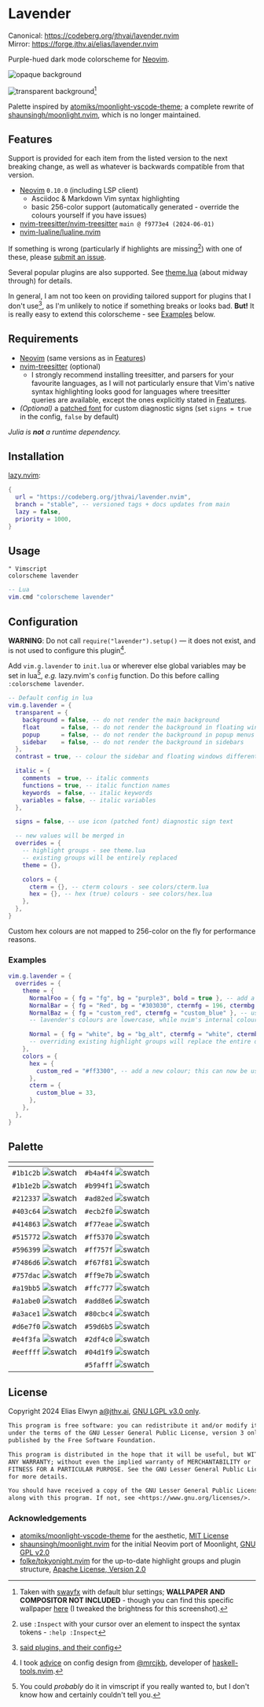 <!-- SPDX-License-Identifier: LGPL-3.0-only -->
# Lavender

Canonical: <https://codeberg.org/jthvai/lavender.nvim><br />
Mirror: <https://forge.jthv.ai/elias/lavender.nvim>

Purple-hued dark mode colorscheme for [Neovim](https://neovim.io/).

![opaque background](src/readme-assets/opaque.png)

![transparent background](src/readme-assets/transparent.png)[^wallpaper]

[^wallpaper]: Taken with [swayfx](https://github.com/WillPower3309/swayfx) with default blur settings; **WALLPAPER AND
  COMPOSITOR NOT INCLUDED** - though you can find this specific wallpaper
  [here](https://web.archive.org/web/20240507050312/https://wallpapercave.com/wp/wp6332617.jpg)
  (I tweaked the brightness for this screenshot).

Palette inspired by [atomiks/moonlight-vscode-theme](https://github.com/atomiks/moonlight-vscode-theme); a complete
rewrite of [shaunsingh/moonlight.nvim](https://github.com/shaunsingh/moonlight.nvim), which is no longer maintained.

## Features

Support is provided for each item from the listed version to the next breaking change, as well as whatever is
backwards compatible from that version.

- [Neovim](https://neovim.io/) `0.10.0` (including LSP client)
  - Asciidoc & Markdown Vim syntax highlighting
  - basic 256-color support (automatically generated - override the colours yourself if you have issues)
- [nvim-treesitter/nvim-treesitter](https://github.com/nvim-treesitter/nvim-treesitter) `main @ f9773e4 (2024-06-01)`
- [nvim-lualine/lualine.nvim](https://github.com/nvim-lualine/lualine.nvim)

If something is wrong (particularly if highlights are missing[^inspect]) with one of these, please [submit an
issue](https://codeberg.org/jthvai/lavender.nvim/issues).

Several popular plugins are also supported. See [theme.lua](lua/lavender/theme.lua) (about midway through) for details.

In general, I am not too keen on providing tailored support for plugins that I don't use[^plugins], as I'm unlikely to
notice if something breaks or looks bad. **But!** It is really easy to extend this colorscheme - see
[Examples](#examples) below.

[^plugins]: [said plugins, and their config](https://forge.jthv.ai/elias/nvim-config/src/branch/main/lua/plugins/README.md)
[^inspect]: use `:Inspect` with your cursor over an element to inspect the syntax tokens - `:help :Inspect`

## Requirements

- [Neovim](https://neovim.io/) (same versions as in [Features](#features))
- [nvim-treesitter](https://github.com/nvim-treesitter/nvim-treesitter) (optional)
  - I strongly recommend installing treesitter, and parsers for your favourite languages, as I will not particularly
    ensure that Vim's native syntax highlighting looks good for languages where treesitter queries are available, except
    the ones explicitly stated in [Features](#features).
- _(Optional)_ a [patched font](https://www.nerdfonts.com/) for custom diagnostic signs
  (set `signs = true` in the config, `false` by default)

_Julia is **not** a runtime dependency._

## Installation

[lazy.nvim](https://github.com/folke/lazy.nvim):

```lua
{
  url = "https://codeberg.org/jthvai/lavender.nvim",
  branch = "stable", -- versioned tags + docs updates from main
  lazy = false,
  priority = 1000,
}
```

## Usage

```vim
" Vimscript
colorscheme lavender
```

```lua
-- Lua
vim.cmd "colorscheme lavender"
```

## Configuration

**WARNING**: Do not call `require("lavender").setup()` — it does not exist, and is not used to configure this
plugin[^setup].

Add `vim.g.lavender` to `init.lua` or wherever else global variables may be set in lua[^vimscript], _e.g._ lazy.nvim's
`config` function. Do this before calling `:colorscheme lavender`.

```lua
-- Default config in lua
vim.g.lavender = {
  transparent = {
    background = false, -- do not render the main background
    float      = false, -- do not render the background in floating windows
    popup      = false, -- do not render the background in popup menus
    sidebar    = false, -- do not render the background in sidebars
  },
  contrast = true, -- colour the sidebar and floating windows differently to the main background

  italic = {
    comments  = true, -- italic comments
    functions = true, -- italic function names
    keywords  = false, -- italic keywords
    variables = false, -- italic variables
  },

  signs = false, -- use icon (patched font) diagnostic sign text

  -- new values will be merged in
  overrides = {
    -- highlight groups - see theme.lua
    -- existing groups will be entirely replaced
    theme = {},

    colors = {
      cterm = {}, -- cterm colours - see colors/cterm.lua
      hex = {}, -- hex (true) colours - see colors/hex.lua
    },
  },
}
```

Custom hex colours are not mapped to 256-color on the fly for performance reasons.

[^setup]: I took [advice](https://mrcjkb.dev/posts/2023-08-22-setup.html) on config design from
  [@mrcjkb](https://github.com/mrcjkb), developer of
  [haskell-tools.nvim](https://github.com/mrcjkb/haskell-tools.nvim).
[^vimscript]: You could _probably_ do it in vimscript if you really wanted to, but I don't know how and certainly
  couldn't tell you.

### Examples

```lua
vim.g.lavender = {
  overrides = {
    theme = {
      NormalFoo = { fg = "fg", bg = "purple3", bold = true }, -- add a new highlight group using lavender's colours
      NormalBar = { fg = "Red", bg = "#303030", ctermfg = 196, ctermbg = 236 }, -- using colours directly
      NormalBaz = { fg = "custom_red", ctermfg = "custom_blue" }, -- using colours added in colour overrides below
      -- lavender's colours are lowercase, while nvim's internal colour names are PascalCase

      Normal = { fg = "white", bg = "bg_alt", ctermfg = "white", ctermbg = "bg_alt" }, -- override a highlight group
      -- overriding existing highlight groups will replace the entire definition
    },
    colors = {
      hex = {
        custom_red = "#ff3300", -- add a new colour; this can now be used in any highlight group
      },
      cterm = {
        custom_blue = 33,
      },
    },
  },
}
```

## Palette

| <!-- -->                                                  | <!-- -->                                                  |
| ---                                                       | ---                                                       |
| `#1b1c2b` ![swatch](https://placehold.co/1/1b1c2b/1b1c2b) | `#b4a4f4` ![swatch](https://placehold.co/1/b4a4f4/b4a4f4) |
| `#1b1e2b` ![swatch](https://placehold.co/1/1b1e2b/1b1e2b) | `#b994f1` ![swatch](https://placehold.co/1/b994f1/b994f1) |
| `#212337` ![swatch](https://placehold.co/1/212337/212337) | `#ad82ed` ![swatch](https://placehold.co/1/ad82ed/ad82ed) |
| `#403c64` ![swatch](https://placehold.co/1/403c64/403c64) | `#ecb2f0` ![swatch](https://placehold.co/1/ecb2f0/ecb2f0) |
| `#414863` ![swatch](https://placehold.co/1/414863/414863) | `#f77eae` ![swatch](https://placehold.co/1/f77eae/f77eae) |
| `#515772` ![swatch](https://placehold.co/1/515772/515772) | `#ff5370` ![swatch](https://placehold.co/1/ff5370/ff5370) |
| `#596399` ![swatch](https://placehold.co/1/596399/596399) | `#ff757f` ![swatch](https://placehold.co/1/ff757f/ff757f) |
| `#7486d6` ![swatch](https://placehold.co/1/7486d6/7486d6) | `#f67f81` ![swatch](https://placehold.co/1/f67f81/f67f81) |
| `#757dac` ![swatch](https://placehold.co/1/757dac/757dac) | `#ff9e7b` ![swatch](https://placehold.co/1/ff9e7b/ff9e7b) |
| `#a19bb5` ![swatch](https://placehold.co/1/a19bb5/a19bb5) | `#ffc777` ![swatch](https://placehold.co/1/ffc777/ffc777) |
| `#a1abe0` ![swatch](https://placehold.co/1/a1abe0/a1abe0) | `#add8e6` ![swatch](https://placehold.co/1/add8e6/add8e6) |
| `#a3ace1` ![swatch](https://placehold.co/1/a3ace1/a3ace1) | `#80cbc4` ![swatch](https://placehold.co/1/80cbc4/80cbc4) |
| `#d6e7f0` ![swatch](https://placehold.co/1/d6e7f0/d6e7f0) | `#59d6b5` ![swatch](https://placehold.co/1/59d6b5/59d6b5) |
| `#e4f3fa` ![swatch](https://placehold.co/1/e4f3fa/e4f3fa) | `#2df4c0` ![swatch](https://placehold.co/1/2df4c0/2df4c0) |
| `#eeffff` ![swatch](https://placehold.co/1/eeffff/eeffff) | `#04d1f9` ![swatch](https://placehold.co/1/04d1f9/04d1f9) |
|                                                           | `#5fafff` ![swatch](https://placehold.co/1/5fafff/5fafff) |

## License

Copyright 2024 Elias Elwyn <a@jthv.ai>, [GNU LGPL v3.0 only](./LICENSE).

```txt
This program is free software: you can redistribute it and/or modify it
under the terms of the GNU Lesser General Public License, version 3 only, as
published by the Free Software Foundation.

This program is distributed in the hope that it will be useful, but WITHOUT
ANY WARRANTY; without even the implied warranty of MERCHANTABILITY or
FITNESS FOR A PARTICULAR PURPOSE. See the GNU Lesser General Public License
for more details.

You should have received a copy of the GNU Lesser General Public License
along with this program. If not, see <https://www.gnu.org/licenses/>.
```

### Acknowledgements

- [atomiks/moonlight-vscode-theme](https://github.com/atomiks/moonlight-vscode-theme) for the aesthetic,
  [MIT License](https://github.com/atomiks/moonlight-vscode-theme/blob/master/LICENSE)
- [shaunsingh/moonlight.nvim](https://github.com/shaunsingh/moonlight.nvim) for the initial Neovim port of Moonlight,
  [GNU GPL v2.0](https://github.com/shaunsingh/moonlight.nvim/blob/pure-lua/LICENSE)
- [folke/tokyonight.nvim](https://github.com/folke/tokyonight.nvim) for the up-to-date highlight groups and plugin
  structure, [Apache License, Version 2.0](https://github.com/folke/tokyonight.nvim/blob/main/LICENSE)
